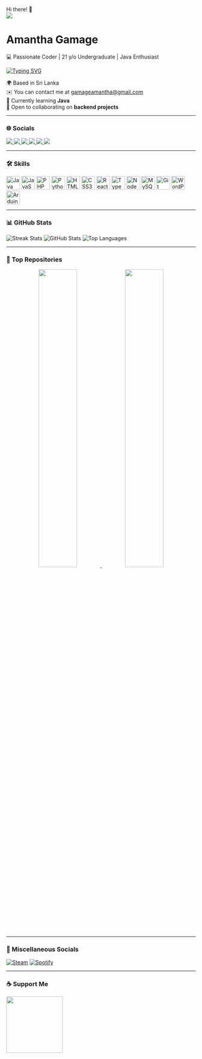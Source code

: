 Hi there! 👋  
![](https://user-images.githubusercontent.com/18350557/176309783-0785949b-9127-417c-8b55-ab5a4333674e.gif)  

# Amantha Gamage  
💻 Passionate Coder | 21 y/o Undergraduate | Java Enthusiast  

[![Typing SVG](https://readme-typing-svg.herokuapp.com?font=Fira+Code&size=24&pause=1000&color=10B981&width=435&lines=Hi+there!+I'm+Amantha+Gamage;Passionate+about+Coding;Learning+Java+%26+Backend+Dev)](https://git.io/typing-svg)

🌍  Based in Sri Lanka  
✉️  You can contact me at [gamageamantha@gmail.com](mailto:gamageamantha@gmail.com) <br>
🧠  Currently learning **Java**  
🤝  Open to collaborating on **backend projects**  

---

### 🌐 Socials
<p align="left">
  <a href="https://discord.com/users/472797200028794912" target="_blank">
    <img src="https://img.shields.io/badge/Discord-%235865F2.svg?style=for-the-badge&logo=discord&logoColor=white"/>
  </a>
  <a href="https://www.facebook.com/ami.gamage.69" target="_blank">
    <img src="https://img.shields.io/badge/Facebook-%231877F2.svg?style=for-the-badge&logo=facebook&logoColor=white"/>
  </a>
  <a href="https://www.github.com/AmiChanDev" target="_blank">
    <img src="https://img.shields.io/badge/GitHub-%23121011.svg?style=for-the-badge&logo=github&logoColor=white"/>
  </a>
  <a href="https://www.instagram.com/amichan6.9" target="_blank">
    <img src="https://img.shields.io/badge/Instagram-%23E4405F.svg?style=for-the-badge&logo=instagram&logoColor=white"/>
  </a>
  <a href="https://www.linkedin.com/in/amantha-gamage-367955257" target="_blank">
    <img src="https://img.shields.io/badge/LinkedIn-%230A66C2.svg?style=for-the-badge&logo=linkedin&logoColor=white"/>
  </a>
  <a href="https://www.youtube.com/@AmiG" target="_blank">
    <img src="https://img.shields.io/badge/YouTube-%23FF0000.svg?style=for-the-badge&logo=youtube&logoColor=white"/>
  </a>
</p>

---

### 🛠 Skills
<p align="left">
<img src="https://raw.githubusercontent.com/danielcranney/readme-generator/main/public/icons/skills/java-colored.svg" width="36" height="36" alt="Java"/>
<img src="https://raw.githubusercontent.com/danielcranney/readme-generator/main/public/icons/skills/javascript-colored.svg" width="36" height="36" alt="JavaScript"/>
<img src="https://raw.githubusercontent.com/danielcranney/readme-generator/main/public/icons/skills/php-colored.svg" width="36" height="36" alt="PHP"/>
<img src="https://raw.githubusercontent.com/danielcranney/readme-generator/main/public/icons/skills/python-colored.svg" width="36" height="36" alt="Python"/>
<img src="https://raw.githubusercontent.com/danielcranney/readme-generator/main/public/icons/skills/html5-colored.svg" width="36" height="36" alt="HTML5"/>
<img src="https://raw.githubusercontent.com/danielcranney/readme-generator/main/public/icons/skills/css3-colored.svg" width="36" height="36" alt="CSS3"/>
<img src="https://raw.githubusercontent.com/danielcranney/readme-generator/main/public/icons/skills/react-colored.svg" width="36" height="36" alt="React"/>
<img src="https://raw.githubusercontent.com/danielcranney/readme-generator/main/public/icons/skills/typescript-colored.svg" width="36" height="36" alt="TypeScript"/>
<img src="https://raw.githubusercontent.com/danielcranney/readme-generator/main/public/icons/skills/nodejs-colored.svg" width="36" height="36" alt="NodeJS"/>
<img src="https://raw.githubusercontent.com/danielcranney/readme-generator/main/public/icons/skills/mysql-colored.svg" width="36" height="36" alt="MySQL"/>
<img src="https://raw.githubusercontent.com/danielcranney/readme-generator/main/public/icons/skills/git-colored.svg" width="36" height="36" alt="Git"/>
<img src="https://raw.githubusercontent.com/danielcranney/readme-generator/main/public/icons/skills/wordpress-colored.svg" width="36" height="36" alt="WordPress"/>
<img src="https://raw.githubusercontent.com/danielcranney/readme-generator/main/public/icons/skills/arduino-colored.svg" width="36" height="36" alt="Arduino"/>
</p>

---

### 📊 GitHub Stats
<p>
    <img src="https://github-readme-streak-stats.herokuapp.com/?user=AmiChanDev&theme=github_dark" alt="Streak Stats"/>
  <img src="https://github-readme-stats.vercel.app/api?username=AmiChanDev&show_icons=true&theme=github_dark" alt="GitHub Stats"/>
  <img src="https://github-readme-stats.vercel.app/api/top-langs/?username=AmiChanDev&layout=compact&theme=github_dark" alt="Top Languages"/>
</p>

---

### 📌 Top Repositories
<p align="center">
  <a href="https://github.com/AmiChanDev/expense-tracker">
    <img width="45%" src="https://github-readme-stats.vercel.app/api/pin/?username=AmiChanDev&repo=expense-tracker&theme=github_dark"/>
  </a>
  <a href="https://github.com/AmiChanDev/rest-api-project">
    <img width="45%" src="https://github-readme-stats.vercel.app/api/pin/?username=AmiChanDev&repo=rest-api-project&theme=github_dark"/>
  </a>
</p>

---

### 🎵 Miscellaneous Socials
[![Steam](https://img.shields.io/badge/Steam-000000.svg?style=for-the-badge&logo=steam&logoColor=white)](https://steamcommunity.com/id/amichan69/) [![Spotify](https://img.shields.io/badge/Spotify-1ED760.svg?style=for-the-badge&logo=spotify&logoColor=white)](https://open.spotify.com/user/31relo55kt6bx5eorjfab5htuqsu?si=e41d6354f45a4a3f)

---

### ☕ Support Me
<a href="https://www.buymeacoffee.com/AmiChan">
  <img src="https://cdn.buymeacoffee.com/buttons/v2/default-yellow.png" width="150"/>
</a>
